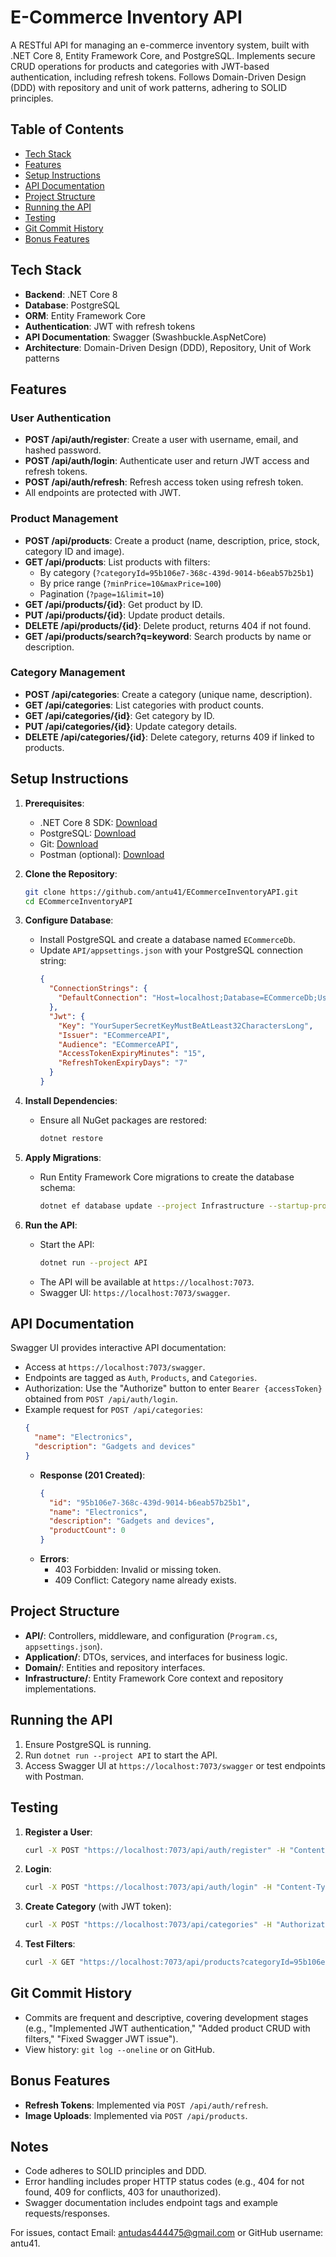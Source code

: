 # E-Commerce Inventory API

A RESTful API for managing an e-commerce inventory system, built with .NET Core 8, Entity Framework Core, and PostgreSQL. Implements secure CRUD operations for products and categories with JWT-based authentication, including refresh tokens. Follows Domain-Driven Design (DDD) with repository and unit of work patterns, adhering to SOLID principles.

## Table of Contents

- [Tech Stack](#tech-stack)
- [Features](#features)
- [Setup Instructions](#setup-instructions)
- [API Documentation](#api-documentation)
- [Project Structure](#project-structure)
- [Running the API](#running-the-api)
- [Testing](#testing)
- [Git Commit History](#git-commit-history)
- [Bonus Features](#bonus-features)

## Tech Stack

- **Backend**: .NET Core 8
- **Database**: PostgreSQL
- **ORM**: Entity Framework Core
- **Authentication**: JWT with refresh tokens
- **API Documentation**: Swagger (Swashbuckle.AspNetCore)
- **Architecture**: Domain-Driven Design (DDD), Repository, Unit of Work patterns

## Features

### User Authentication

- **POST /api/auth/register**: Create a user with username, email, and hashed password.
- **POST /api/auth/login**: Authenticate user and return JWT access and refresh tokens.
- **POST /api/auth/refresh**: Refresh access token using refresh token.
- All endpoints are protected with JWT.

### Product Management

- **POST /api/products**: Create a product (name, description, price, stock, category ID and image).
- **GET /api/products**: List products with filters:
  - By category (`?categoryId=95b106e7-368c-439d-9014-b6eab57b25b1`)
  - By price range (`?minPrice=10&maxPrice=100`)
  - Pagination (`?page=1&limit=10`)
- **GET /api/products/{id}**: Get product by ID.
- **PUT /api/products/{id}**: Update product details.
- **DELETE /api/products/{id}**: Delete product, returns 404 if not found.
- **GET /api/products/search?q=keyword**: Search products by name or description.

### Category Management

- **POST /api/categories**: Create a category (unique name, description).
- **GET /api/categories**: List categories with product counts.
- **GET /api/categories/{id}**: Get category by ID.
- **PUT /api/categories/{id}**: Update category details.
- **DELETE /api/categories/{id}**: Delete category, returns 409 if linked to products.

## Setup Instructions

1. **Prerequisites**:

   - .NET Core 8 SDK: [Download](https://dotnet.microsoft.com/download)
   - PostgreSQL: [Download](https://www.postgresql.org/download/)
   - Git: [Download](https://git-scm.com/downloads)
   - Postman (optional): [Download](https://www.postman.com/downloads/)

2. **Clone the Repository**:

   ```bash
   git clone https://github.com/antu41/ECommerceInventoryAPI.git
   cd ECommerceInventoryAPI
   ```

3. **Configure Database**:

   - Install PostgreSQL and create a database named `ECommerceDb`.
   - Update `API/appsettings.json` with your PostgreSQL connection string:
     ```json
     {
       "ConnectionStrings": {
         "DefaultConnection": "Host=localhost;Database=ECommerceDb;Username=postgres;Password=yourpassword"
       },
       "Jwt": {
         "Key": "YourSuperSecretKeyMustBeAtLeast32CharactersLong",
         "Issuer": "ECommerceAPI",
         "Audience": "ECommerceAPI",
         "AccessTokenExpiryMinutes": "15",
         "RefreshTokenExpiryDays": "7"
       }
     }
     ```

4. **Install Dependencies**:

   - Ensure all NuGet packages are restored:
     ```bash
     dotnet restore
     ```

5. **Apply Migrations**:

   - Run Entity Framework Core migrations to create the database schema:
     ```bash
     dotnet ef database update --project Infrastructure --startup-project API
     ```

6. **Run the API**:
   - Start the API:
     ```bash
     dotnet run --project API
     ```
   - The API will be available at `https://localhost:7073`.
   - Swagger UI: `https://localhost:7073/swagger`.

## API Documentation

Swagger UI provides interactive API documentation:

- Access at `https://localhost:7073/swagger`.
- Endpoints are tagged as `Auth`, `Products`, and `Categories`.
- Authorization: Use the "Authorize" button to enter `Bearer {accessToken}` obtained from `POST /api/auth/login`.
- Example request for `POST /api/categories`:
  ```json
  {
    "name": "Electronics",
    "description": "Gadgets and devices"
  }
  ```
  - **Response (201 Created)**:
    ```json
    {
      "id": "95b106e7-368c-439d-9014-b6eab57b25b1",
      "name": "Electronics",
      "description": "Gadgets and devices",
      "productCount": 0
    }
    ```
  - **Errors**:
    - 403 Forbidden: Invalid or missing token.
    - 409 Conflict: Category name already exists.

## Project Structure

- **API/**: Controllers, middleware, and configuration (`Program.cs`, `appsettings.json`).
- **Application/**: DTOs, services, and interfaces for business logic.
- **Domain/**: Entities and repository interfaces.
- **Infrastructure/**: Entity Framework Core context and repository implementations.

## Running the API

1. Ensure PostgreSQL is running.
2. Run `dotnet run --project API` to start the API.
3. Access Swagger UI at `https://localhost:7073/swagger` or test endpoints with Postman.

## Testing

1. **Register a User**:
   ```bash
   curl -X POST "https://localhost:7073/api/auth/register" -H "Content-Type: application/json" -d '{"username":"testuser","email":"test@example.com","password":"Password123!"}'
   ```
2. **Login**:
   ```bash
   curl -X POST "https://localhost:7073/api/auth/login" -H "Content-Type: application/json" -d '{"email":"test@example.com","password":"Password123!"}'
   ```
3. **Create Category** (with JWT token):
   ```bash
   curl -X POST "https://localhost:7073/api/categories" -H "Authorization: Bearer {accessToken}" -H "Content-Type: application/json" -d '{"name":"Electronics","description":"Gadgets and devices"}'
   ```
4. **Test Filters**:
   ```bash
   curl -X GET "https://localhost:7073/api/products?categoryId=95b106e7-368c-439d-9014-b6eab57b25b1&minPrice=10&maxPrice=1000&page=1&limit=10" -H "Authorization: Bearer {accessToken}"
   ```

## Git Commit History

- Commits are frequent and descriptive, covering development stages (e.g., "Implemented JWT authentication," "Added product CRUD with filters," "Fixed Swagger JWT issue").
- View history: `git log --oneline` or on GitHub.

## Bonus Features

- **Refresh Tokens**: Implemented via `POST /api/auth/refresh`.
- **Image Uploads**: Implemented via `POST /api/products`.

## Notes

- Code adheres to SOLID principles and DDD.
- Error handling includes proper HTTP status codes (e.g., 404 for not found, 409 for conflicts, 403 for unauthorized).
- Swagger documentation includes endpoint tags and example requests/responses.

For issues, contact Email: antudas444475@gmail.com or GitHub username: antu41.
